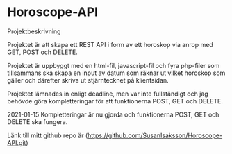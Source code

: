 # Horoscope-API

Projektbeskrivning

Projektet är att skapa ett REST API i form av ett horoskop via anrop med GET, POST och DELETE.

Projektet är uppbyggt med en html-fil, javascript-fil och fyra php-filer som tillsammans ska skapa en input av datum som räknar ut vilket horoskop som gäller och därefter skriva ut stjärntecknet på klientsidan. 

Projektet lämnades in enligt deadline, men var inte fullständigt och jag behövde göra kompletteringar för att funktionerna POST, GET och DELETE.

2021-01-15
Kompletteringar är nu gjorda och funktionerna POST, GET och DELETE ska fungera. 


Länk till mitt github repo är (https://github.com/SusanIsaksson/Horoscope-API.git)
